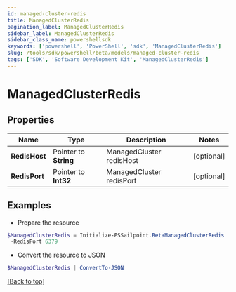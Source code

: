 ```yaml
---
id: managed-cluster-redis
title: ManagedClusterRedis
pagination_label: ManagedClusterRedis
sidebar_label: ManagedClusterRedis
sidebar_class_name: powershellsdk
keywords: ['powershell', 'PowerShell', 'sdk', 'ManagedClusterRedis'] 
slug: /tools/sdk/powershell/beta/models/managed-cluster-redis
tags: ['SDK', 'Software Development Kit', 'ManagedClusterRedis']
---
```



# ManagedClusterRedis

## Properties

Name | Type | Description | Notes
------------ | ------------- | ------------- | -------------
**RedisHost** |  Pointer to **String** | ManagedCluster redisHost | [optional] 
**RedisPort** |  Pointer to **Int32** | ManagedCluster redisPort | [optional] 

## Examples

- Prepare the resource
```powershell
$ManagedClusterRedis = Initialize-PSSailpoint.BetaManagedClusterRedis  -RedisHost megapod-useast1-shared-redis.cloud.sailpoint.com `
 -RedisPort 6379
```

- Convert the resource to JSON
```powershell
$ManagedClusterRedis | ConvertTo-JSON
```


[[Back to top]](#) 

